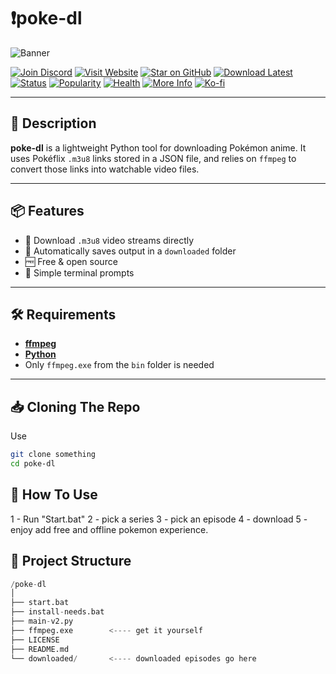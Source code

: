 # ❗poke-dl

![Banner](https://files.catbox.moe/cyrinw.png)

[![Join Discord](https://img.shields.io/badge/Join-Discord-5865F2?logo=discord&style=for-the-badge)](https://discord.gg/your-invite)
[![Visit Website](https://img.shields.io/badge/Website-poke--dl.com-blue?style=for-the-badge&logo=google-chrome)](https://poke-dl.com)
[![Star on GitHub](https://img.shields.io/badge/Star-on%20GitHub-ff69b4?style=for-the-badge&logo=github)](https://github.com/ts-dev-java/poke-dl)
[![Download Latest](https://img.shields.io/badge/Download-Now-success?style=for-the-badge&logo=github)](https://github.com/yourusername/poke-dl/releases/latest)
[![Status](https://img.shields.io/badge/Status-Working-green?style=for-the-badge&logo=checkmarx)]()
[![Popularity](https://img.shields.io/badge/Popularity-Rising-orange?style=for-the-badge&logo=trending-up)]()
[![Health](https://img.shields.io/badge/My%20Hands-Hurting-red?style=for-the-badge&logo=hands-wash)]()
[![More Info](https://img.shields.io/badge/More%20Info-Here-informational?style=for-the-badge&logo=readme)](https://your-info-link.com)
[![Ko-fi](https://img.shields.io/badge/Ko--fi-Donate-ff5e5b?style=for-the-badge&logo=kofi)](https://ko-fi.com/yourusername)

---

## 📝 Description

**poke-dl** is a lightweight Python tool for downloading Pokémon anime. It uses Pokéflix `.m3u8` links stored in a JSON file, and relies on `ffmpeg` to convert those links into watchable video files.

---

## 📦 Features

- 🎥 Download `.m3u8` video streams directly  
- 📁 Automatically saves output in a `downloaded` folder  
- 🆓 Free & open source  
- 💬 Simple terminal prompts  

---

## 🛠️ Requirements

- [**ffmpeg**](https://www.gyan.dev/ffmpeg/builds/ffmpeg-git-essentials.7z)  
- [**Python**](https://www.python.org)  
- Only `ffmpeg.exe` from the `bin` folder is needed  

---
## 📥 Cloning The Repo
Use
```bash
git clone something
cd poke-dl
```
## 📖 How To Use
1 - Run "Start.bat"
2 - pick a series
3 - pick an episode
4 - download
5 - enjoy add free and offline pokemon experience.

## 📁 Project Structure

```python
/poke-dl
│
├── start.bat
├── install-needs.bat
├── main-v2.py
├── ffmpeg.exe        <---- get it yourself
├── LICENSE
├── README.md
└── downloaded/       <---- downloaded episodes go here
